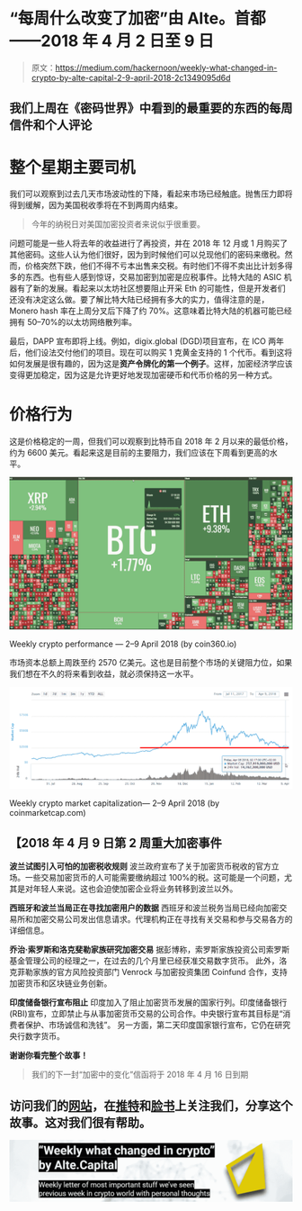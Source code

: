 # “每周什么改变了加密”由 Alte。首都——2018 年 4 月 2 日至 9 日

> 原文：<https://medium.com/hackernoon/weekly-what-changed-in-crypto-by-alte-capital-2-9-april-2018-2c1349095d6d>

## 我们上周在《密码世界》中看到的最重要的东西的每周信件和个人评论

# 整个星期主要司机

我们可以观察到过去几天市场波动性的下降，看起来市场已经触底。抛售压力即将得到缓解，因为美国税收季将在不到两周内结束。

> 今年的纳税日对美国加密投资者来说似乎很重要。

问题可能是一些人将去年的收益进行了再投资，并在 2018 年 12 月或 1 月购买了其他密码。这些人认为他们很好，因为到时候他们可以兑现他们的密码来缴税。然而，价格突然下跌，他们不得不亏本出售来交税。有时他们不得不卖出比计划多得多的东西。也有些人感到惊讶，交易加密到加密是应税事件。比特大陆的 ASIC 机器有了新的发展。看起来以太坊社区想要阻止开采 Eth 的可能性，但是开发者们还没有决定这么做。要了解比特大陆已经拥有多大的实力，值得注意的是，Monero hash 率在上周分叉后下降了约 70%。这意味着比特大陆的机器可能已经拥有 50–70%的以太坊网络散列率。

最后，DAPP 宣布即将上线。例如，digix.global (DGD)项目宣布，在 ICO 两年后，他们设法交付他们的项目。现在可以购买 1 克黄金支持的 1 个代币。看到这将如何发展是很有趣的，因为这是**资产令牌化的第一个例子**。这样，加密经济学应该变得更加稳定，因为这是允许更好地发现加密硬币和代币价格的另一种方式。

# 价格行为

这是价格稳定的一周，但我们可以观察到比特币自 2018 年 2 月以来的最低价格，约为 6600 美元。看起来这是目前的主要阻力，我们应该在下周看到更高的水平。

![](img/5491507dad823192dcde61bcbcff0ed5.png)

Weekly crypto performance — 2–9 April 2018 (by coin360.io)

市场资本总额上周跌至约 2570 亿美元。这也是目前整个市场的关键阻力位，如果我们想在不久的将来看到收益，就必须保持这一水平。

![](img/1b356d9bac563a2fc9e01baa2adc00cc.png)

Weekly crypto market capitalization— 2–9 April 2018 (by coinmarketcap.com)

## 【2018 年 4 月 9 日第 2 周重大加密事件

**波兰试图引入可怕的加密税收规则**
波兰政府宣布了关于加密货币税收的官方立场。一些交易加密货币的人可能需要缴纳超过 100%的税。这可能是一个问题，尤其是对年轻人来说。这也会迫使加密企业将业务转移到波兰以外。

**西班牙和波兰当局正在寻找加密用户的数据**
西班牙和波兰税务当局已经向加密交易所和加密交易公司发出信息请求。代理机构正在寻找有关交易和参与交易各方的详细信息。

**乔治·索罗斯和洛克斐勒家族研究加密交易**
据彭博称，索罗斯家族投资公司索罗斯基金管理公司的经理之一，在过去的几个月里已经获准交易数字货币。
此外，洛克菲勒家族的官方风险投资部门 Venrock 与加密投资集团 Coinfund 合作，支持加密货币和区块链业务创新。

**印度储备银行宣布阻止**
印度加入了阻止加密货币发展的国家行列。印度储备银行(RBI)宣布，立即禁止与从事加密货币交易的公司合作。中央银行宣布其目标是“消费者保护、市场诚信和洗钱”。
另一方面，第二天印度国家银行宣布，它仍在研究央行数字货币。

**谢谢你看完整个故事！**

> 我们的下一封“加密中的变化”信函将于 2018 年 4 月 16 日到期

## 访问我们的[网站](http://www.alte.capital)，在[推特](https://twitter.com/Alte_Capital)和[脸书](https://www.facebook.com/Alte.capital)上关注我们，分享这个故事。这对我们很有帮助。

![](img/2d8f472b67e70a5bbeed8f8fdb6ff4fe.png)